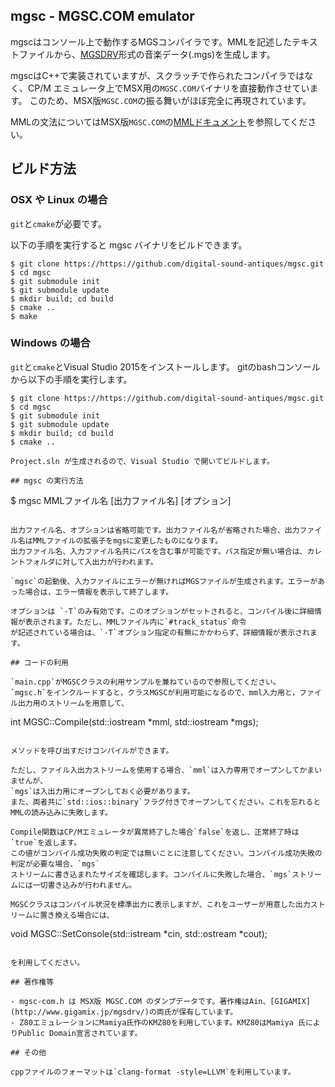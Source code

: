 ## mgsc - MGSC.COM emulator

mgscはコンソール上で動作するMGSコンパイラです。MMLを記述したテキストファイルから、[MGSDRV](http://www.gigamix.jp/mgsdrv/)形式の音楽データ(.mgs)を生成します。

mgscはC++で実装されていますが、スクラッチで作られたコンパイラではなく、CP/M エミュレータ上でMSX用の`MGSC.COM`バイナリを直接動作させています。
このため、MSX版`MGSC.COM`の振る舞いがほぼ完全に再現されています。

MMLの文法についてはMSX版`MGSC.COM`の[MMLドキュメント](http://www.gigamix.jp/mgsdrv/MGSC111.TXT)を参照してください。

## ビルド方法

### OSX や Linux の場合
`git`と`cmake`が必要です。

以下の手順を実行すると mgsc バイナリをビルドできます。

```
$ git clone https://https://github.com/digital-sound-antiques/mgsc.git
$ cd mgsc
$ git submodule init
$ git submodule update
$ mkdir build; cd build
$ cmake ..
$ make
```

### Windows の場合

`git`と`cmake`とVisual Studio 2015をインストールします。
gitのbashコンソールから以下の手順を実行します。

```
$ git clone https://https://github.com/digital-sound-antiques/mgsc.git
$ cd mgsc
$ git submodule init
$ git submodule update
$ mkdir build; cd build
$ cmake ..

Project.sln が生成されるので、Visual Studio で開いてビルドします。

## mgsc の実行方法

```
$ mgsc MMLファイル名 [出力ファイル名] [オプション]
```

出力ファイル名、オプションは省略可能です。出力ファイル名が省略された場合、出力ファイル名はMMLファイルの拡張子をmgsに変更したものになります。
出力ファイル名、入力ファイル名共にパスを含む事が可能です。パス指定が無い場合は、カレントフォルダに対して入出力が行われます。

`mgsc`の起動後、入力ファイルにエラーが無ければMGSファイルが生成されます。エラーがあった場合は，エラー情報を表示して終了します。

オプションは `-T`のみ有効です。このオプションがセットされると、コンパイル後に詳細情報が表示されます。ただし、MMLファイル内に`#track_status`命令
が記述されている場合は、`-T`オプション指定の有無にかかわらず、詳細情報が表示されます。

## コードの利用

`main.cpp`がMGSCクラスの利用サンプルを兼ねているので参照してください。
`mgsc.h`をインクルードすると，クラスMGSCが利用可能になるので、mml入力用と，ファイル出力用のストリームを用意して、

```
int MGSC::Compile(std::iostream *mml, std::iostream *mgs);
```

メソッドを呼び出すだけコンパイルができます。

ただし、ファイル入出力ストリームを使用する場合、`mml`は入力専用でオープンしてかまいませんが、
`mgs`は入出力用にオープンしておく必要があります。
また、両者共に`std::ios::binary`フラグ付きでオープンしてください。これを忘れるとMMLの読み込みに失敗します。

Compile関数はCP/Mエミュレータが異常終了した場合`false`を返し、正常終了時は`true`を返します。
この値がコンパイル成功失敗の判定では無いことに注意してください。コンパイル成功失敗の判定が必要な場合、`mgs`
ストリームに書き込まれたサイズを確認します。コンパイルに失敗した場合、`mgs`ストリームには一切書き込みが行われません。

MGSCクラスはコンパイル状況を標準出力に表示しますが、これをユーザーが用意した出力ストリームに置き換える場合には、

```
void MGSC::SetConsole(std::istream *cin, std::ostream *cout);
```

を利用してください。

## 著作権等

- mgsc-com.h は MSX版 MGSC.COM のダンプデータです。著作権はAin、[GIGAMIX](http://www.gigamix.jp/mgsdrv/)の両氏が保有しています。
- Z80エミュレーションにMamiya氏作のKMZ80を利用しています。KMZ80はMamiya 氏によりPublic Domain宣言されています。

## その他　

cppファイルのフォーマットは`clang-format -style=LLVM`を利用しています。

